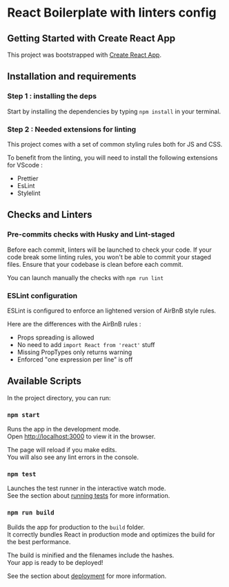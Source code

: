 # React Boilerplate with linters config  
## Getting Started with Create React App

This project was bootstrapped with [Create React App](https://github.com/facebook/create-react-app).

## Installation and requirements
### Step 1 : installing the deps

Start by installing the dependencies by typing `npm install` in your terminal.

### Step 2 : Needed extensions for linting

This project comes with a set of common styling rules both for JS and CSS.

To benefit from the linting, you will need to install the following extensions for VScode :
- Prettier
- EsLint
- Stylelint

## Checks and Linters

### Pre-commits checks with Husky and Lint-staged

Before each commit, linters will be launched to check your code. If your code break some linting rules, you won't be able to commit your staged files. Ensure that your codebase is clean before each commit. 

You can launch manually the checks with `npm run lint`
### ESLint configuration

ESLint is configured to enforce an lightened version of AirBnB style rules.

Here are the differences with the AirBnB rules :
  - Props spreading is allowed
  - No need to add `import React from 'react'` stuff
  - Missing PropTypes only returns warning 
  - Enforced "one expression per line" is off
 

## Available Scripts

In the project directory, you can run:

### `npm start`

Runs the app in the development mode.\
Open [http://localhost:3000](http://localhost:3000) to view it in the browser.

The page will reload if you make edits.\
You will also see any lint errors in the console.

### `npm test`

Launches the test runner in the interactive watch mode.\
See the section about [running tests](https://facebook.github.io/create-react-app/docs/running-tests) for more information.

### `npm run build`

Builds the app for production to the `build` folder.\
It correctly bundles React in production mode and optimizes the build for the best performance.

The build is minified and the filenames include the hashes.\
Your app is ready to be deployed!

See the section about [deployment](https://facebook.github.io/create-react-app/docs/deployment) for more information.
